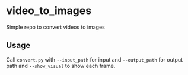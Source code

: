 # video_to_images
Simple repo to convert videos to images

## Usage

Call `convert.py` with `--input_path` for input and `--output_path` for output path and `--show_visual` to show each frame. 

